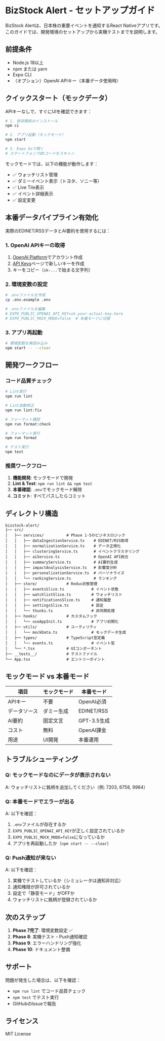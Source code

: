 # BizStock Alert - セットアップガイド

BizStock Alertは、日本株の重要イベントを通知するReact Nativeアプリです。このガイドでは、開発環境のセットアップから実機テストまでを説明します。

## 前提条件

- Node.js 18以上
- npm または yarn
- Expo CLI
- （オプション）OpenAI APIキー（本番データ使用時）

## クイックスタート（モックデータ）

APIキーなしで、すぐにUIを確認できます：

```bash
# 1. 依存関係のインストール
npm ci

# 2. アプリ起動（モックモード）
npm start

# 3. Expo Goで開く
# スマートフォンでQRコードをスキャン
```

モックモードでは、以下の機能が動作します：
- ✅ ウォッチリスト管理
- ✅ ダミーイベント表示（トヨタ、ソニー等）
- ✅ Live Tile表示
- ✅ イベント詳細表示
- ✅ 設定変更

## 本番データパイプライン有効化

実際のEDINET/RSSデータとAI要約を使用するには：

### 1. OpenAI APIキーの取得

1. [OpenAI Platform](https://platform.openai.com/signup)でアカウント作成
2. [API Keys](https://platform.openai.com/api-keys)ページで新しいキーを作成
3. キーをコピー（`sk-...`で始まる文字列）

### 2. 環境変数の設定

```bash
# .envファイルを作成
cp .env.example .env

# .envファイルを編集
# EXPO_PUBLIC_OPENAI_API_KEY=sk-your-actual-key-here
# EXPO_PUBLIC_MOCK_MODE=false  # 本番モードに切替
```

### 3. アプリ再起動

```bash
# 環境変数を再読み込み
npm start -- --clear
```

## 開発ワークフロー

### コード品質チェック

```bash
# Lint実行
npm run lint

# Lint自動修正
npm run lint:fix

# フォーマット確認
npm run format:check

# フォーマット実行
npm run format

# テスト実行
npm test
```

### 推奨ワークフロー

1. **機能開発**: モックモードで開発
2. **Lint & Test**: `npm run lint && npm test`
3. **本番確認**: `.env`でモックモード解除
4. **コミット**: すべてパスしたらコミット

## ディレクトリ構造

```
bizstock-alert/
├── src/
│   ├── services/          # Phase 1-5のビジネスロジック
│   │   ├── dataIngestionService.ts    # EDINET/RSS取得
│   │   ├── normalizationService.ts    # データ正規化
│   │   ├── clusteringService.ts       # イベントクラスタリング
│   │   ├── aiService.ts               # OpenAI API統合
│   │   ├── summaryService.ts          # AI要約生成
│   │   ├── impactAnalysisService.ts   # 影響度分析
│   │   ├── personalizationService.ts  # パーソナライズ
│   │   └── rankingService.ts          # ランキング
│   ├── store/             # Redux状態管理
│   │   ├── eventsSlice.ts            # イベント状態
│   │   ├── watchlistSlice.ts         # ウォッチリスト
│   │   ├── notificationsSlice.ts     # 通知履歴
│   │   ├── settingsSlice.ts          # 設定
│   │   └── thunks.ts                 # 非同期処理
│   ├── hooks/             # カスタムフック
│   │   └── useAppInit.ts             # アプリ初期化
│   ├── utils/             # ユーティリティ
│   │   └── mockData.ts               # モックデータ生成
│   ├── types/             # TypeScript型定義
│   │   └── events.ts                 # イベント型
│   └── *.tsx              # UIコンポーネント
├── __tests__/             # テストファイル
└── App.tsx                # エントリーポイント
```

## モックモード vs 本番モード

| 項目 | モックモード | 本番モード |
|------|-------------|-----------|
| APIキー | 不要 | OpenAI必須 |
| データソース | ダミー生成 | EDINET/RSS |
| AI要約 | 固定文言 | GPT-3.5生成 |
| コスト | 無料 | OpenAI課金 |
| 用途 | UI開発 | 本番運用 |

## トラブルシューティング

### Q: モックモードなのにデータが表示されない

A: ウォッチリストに銘柄を追加してください（例: 7203, 6758, 9984）

### Q: 本番モードでエラーが出る

A: 以下を確認：
1. `.env`ファイルが存在するか
2. `EXPO_PUBLIC_OPENAI_API_KEY`が正しく設定されているか
3. `EXPO_PUBLIC_MOCK_MODE=false`になっているか
4. アプリを再起動したか（`npm start -- --clear`）

### Q: Push通知が来ない

A: 以下を確認：
1. 実機でテストしているか（シミュレータは通知非対応）
2. 通知権限が許可されているか
3. 設定で「静音モード」がOFFか
4. ウォッチリストに銘柄が登録されているか

## 次のステップ

1. **Phase 7完了**: 環境変数設定 ✅
2. **Phase 8**: 実機テスト・Push通知確認
3. **Phase 9**: エラーハンドリング強化
4. **Phase 10**: ドキュメント整備

## サポート

問題が発生した場合は、以下を確認：
- `npm run lint` でコード品質チェック
- `npm test` でテスト実行
- GitHubのIssueで報告

## ライセンス

MIT License

